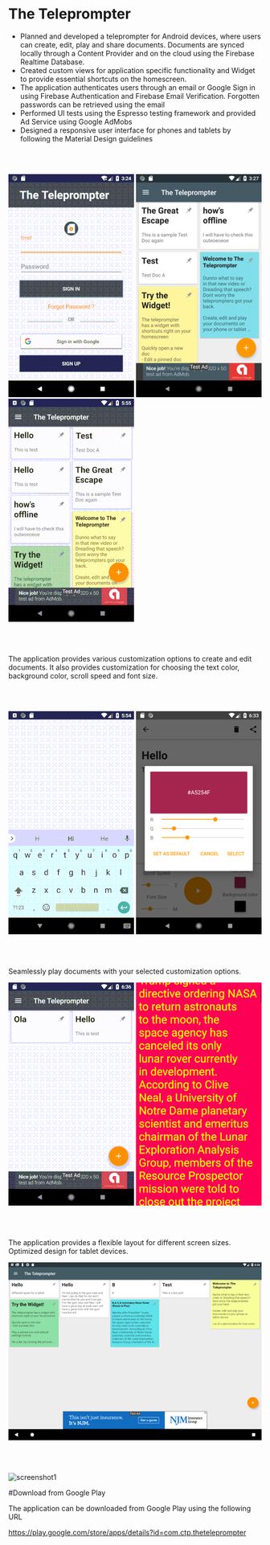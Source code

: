 # The Teleprompter

* Planned and developed a teleprompter for Android devices, where users can create, edit, play and share documents. Documents are synced  locally through a Content Provider and on the cloud using the Firebase Realtime Database. 
* Created custom views for application specific functionality and Widget to provide essential shortcuts on the homescreen.
* The application authenticates users through an email or Google Sign in using Firebase Authentication and Firebase Email Verification.  Forgotten passwords can be retrieved using the email
* Performed UI tests using the Espresso testing framework and provided Ad Service using Google AdMobs
* Designed a responsive user interface for phones and tablets by following the Material Design guidelines


<br><br>

![screenshot1](screenshots/tele_sign_in.gif)
![screenshot1](screenshots/tele_main.png)
![screenshot1](screenshots/tele_main_mov.gif)


<br><br>


The application provides various customization options to create and edit documents.
It also provides customization for choosing the text color, background color, scroll speed and 
font size.


<br><br>

![screenshot1](screenshots/tele_new_doc.gif)
![screenshot1](screenshots/tele_color_picker.png)


<br><br>

Seamlessly play documents with your selected customization options.

![screenshot1](screenshots/tele_slide_show.gif)
![screenshot1](screenshots/tele_slide_show_allt.gif)

<br><br>

The application provides a flexible layout for different screen sizes. 
Optimized design for tablet devices.


![screenshot1](screenshots/tele_main_tab.png)

<br><br>

![screenshot1](screenshots/tele_new_doc_tab.png)


#Download from Google Play

The application can be downloaded from Google Play using 
the following URL

https://play.google.com/store/apps/details?id=com.ctp.theteleprompter



